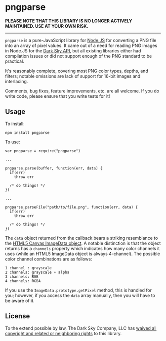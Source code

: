 pngparse
========

**PLEASE NOTE THAT THIS LIBRARY IS NO LONGER ACTIVELY MAINTAINED. USE AT YOUR
OWN RISK.**

---

`pngparse` is a pure-JavaScript library for [Node.JS](http://nodejs.org/) for
converting a PNG file into an array of pixel values. It came out of a need for
reading PNG images in Node.JS for the [Dark Sky
API](http://developer.darkskyapp.com/), but all existing libraries either had
compilation issues or did not support enough of the PNG standard to be
practical.

It's reasonably complete, covering most PNG color types, depths, and filters;
notable omissions are lack of support for 16-bit images and interlacing.

Comments, bug fixes, feature improvements, etc. are all welcome. If you do
write code, please ensure that you write tests for it!

Usage
-----

To install:

    npm install pngparse

To use:

    var pngparse = require("pngparse")

    ...

    pngparse.parse(buffer, function(err, data) {
      if(err)
        throw err

      /* do things! */
    })

    ...

    pngparse.parseFile("path/to/file.png", function(err, data) {
      if(err)
        throw err

      /* do things! */
    })

The `data` object returned from the callback bears a striking resemblance to
the [HTML5 Canvas ImageData
object](https://developer.mozilla.org/en-US/docs/DOM/ImageData). A notable
distinction is that the object returns has a `channels` property which
indicates how many color channels it uses (while an HTML5 ImageData object is
always 4-channel). The possible color channel combinations are as follows:

    1 channel : grayscale
    2 channels: grayscale + alpha
    3 channels: RGB
    4 channels: RGBA

If you use the `ImageData.prototype.getPixel` method, this is handled for you;
however, if you access the `data` array manually, then you will have to be
aware of it.

License
-------

To the extend possible by law, The Dark Sky Company, LLC has [waived all
copyright and related or neighboring rights][cc0] to this library.

[cc0]: http://creativecommons.org/publicdomain/zero/1.0/
